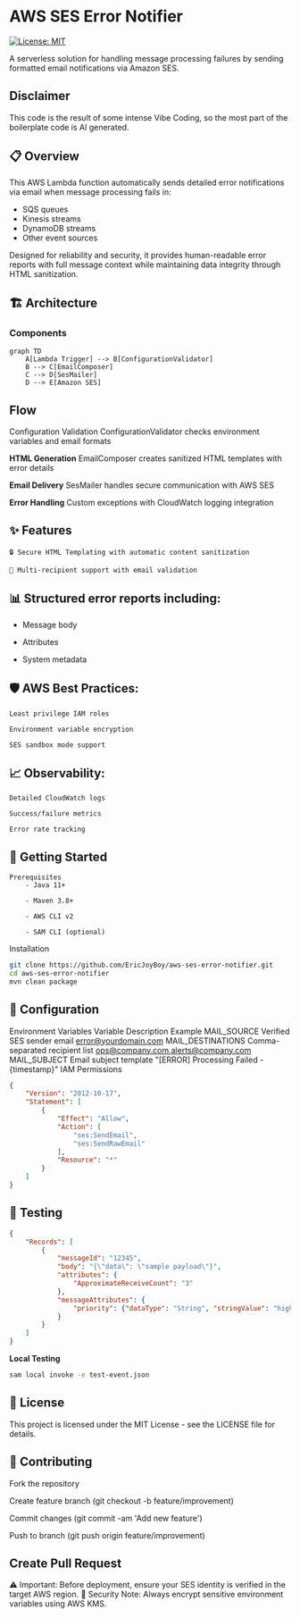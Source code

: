 # AWS SES Error Notifier

[![License: MIT](https://img.shields.io/badge/License-MIT-yellow.svg)](https://opensource.org/licenses/MIT)

A serverless solution for handling message processing failures by sending formatted email notifications via Amazon SES.

## Disclaimer 
This code is the result of some intense Vibe Coding, so the most part of the boilerplate code is AI generated.

## 📋 Overview

This AWS Lambda function automatically sends detailed error notifications via email when message processing fails in:
- SQS queues
- Kinesis streams
- DynamoDB streams
- Other event sources

Designed for reliability and security, it provides human-readable error reports with full message context while maintaining data integrity through HTML sanitization.

## 🏗 Architecture

### Components
```mermaid
graph TD
    A[Lambda Trigger] --> B[ConfigurationValidator]
    B --> C[EmailComposer]
    C --> D[SesMailer]
    D --> E[Amazon SES]
```

## Flow
Configuration Validation
ConfigurationValidator checks environment variables and email formats

**HTML Generation**
     EmailComposer creates sanitized HTML templates with error details

 **Email Delivery**
    SesMailer handles secure communication with AWS SES

**Error Handling**
    Custom exceptions with CloudWatch logging integration

## ✨ Features
    🔒 Secure HTML Templating with automatic content sanitization

    📧 Multi-recipient support with email validation

## 📊 Structured error reports including:

   - Message body

   - Attributes
     
   - System metadata

## 🛡 AWS Best Practices:

    Least privilege IAM roles

    Environment variable encryption

    SES sandbox mode support

## 📈 Observability:

    Detailed CloudWatch logs

    Success/failure metrics

    Error rate tracking

## 🚀 Getting Started
    Prerequisites
        - Java 11+

        - Maven 3.8+

        - AWS CLI v2

        - SAM CLI (optional)

Installation
```bash
git clone https://github.com/EricJoyBoy/aws-ses-error-notifier.git
cd aws-ses-error-notifier
mvn clean package
```

## 🔧 Configuration
Environment Variables
Variable	Description	Example
MAIL_SOURCE	Verified SES sender email	error@yourdomain.com
MAIL_DESTINATIONS	Comma-separated recipient list	ops@company.com,alerts@company.com
MAIL_SUBJECT	Email subject template	"[ERROR] Processing Failed - {timestamp}"
IAM Permissions
```json
{
    "Version": "2012-10-17",
    "Statement": [
        {
            "Effect": "Allow",
            "Action": [
                "ses:SendEmail",
                "ses:SendRawEmail"
            ],
            "Resource": "*"
        }
    ]
}
```

## 🧪 Testing
```json
{
    "Records": [
        {
            "messageId": "12345",
            "body": "{\"data\": \"sample payload\"}",
            "attributes": {
                "ApproximateReceiveCount": "3"
            },
            "messageAttributes": {
                "priority": {"dataType": "String", "stringValue": "high"}
            }
        }
    ]
}
```
**Local Testing**
```bash
sam local invoke -e test-event.json
```
 ## 📄 License
This project is licensed under the MIT License - see the LICENSE file for details.

## 🤝 Contributing
Fork the repository

Create feature branch (git checkout -b feature/improvement)

Commit changes (git commit -am 'Add new feature')

Push to branch (git push origin feature/improvement)

## Create Pull Request

⚠️ Important: Before deployment, ensure your SES identity is verified in the target AWS region.
🔐 Security Note: Always encrypt sensitive environment variables using AWS KMS.


